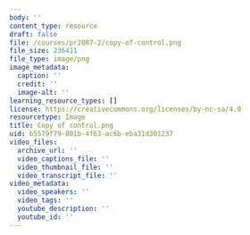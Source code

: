 ```yaml
---
body: ''
content_type: resource
draft: false
file: /courses/pr2087-2/copy-of-control.png
file_size: 236411
file_type: image/png
image_metadata:
  caption: ''
  credit: ''
  image-alt: ''
learning_resource_types: []
license: https://creativecommons.org/licenses/by-nc-sa/4.0
resourcetype: Image
title: Copy of control.png
uid: b5579f79-801b-4f63-ac6b-eba31d301237
video_files:
  archive_url: ''
  video_captions_file: ''
  video_thumbnail_file: ''
  video_transcript_file: ''
video_metadata:
  video_speakers: ''
  video_tags: ''
  youtube_description: ''
  youtube_id: ''
---
```

